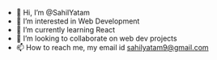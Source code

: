 - 👋 Hi, I’m @SahilYatam
- 👀 I’m interested in Web Development
- 🌱 I’m currently learning React
- 💞️ I’m looking to collaborate on web dev projects
- 📫 How to reach me, my email id sahilyatam9@gmail.com

